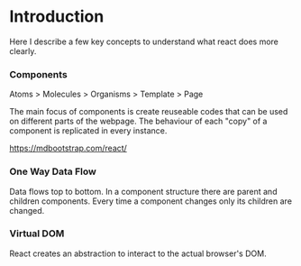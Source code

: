 # Introduction

Here I describe a few key concepts to understand what react does more clearly.

### Components

Atoms > Molecules > Organisms > Template > Page

The main focus of components is create reuseable codes that can be used on different parts of the webpage. The behaviour of each "copy" of a component is replicated in every instance.

https://mdbootstrap.com/react/

### One Way Data Flow

Data flows top to bottom. In a component structure there are parent and children components. Every time a component changes only its children are changed.

### Virtual DOM

React creates an abstraction to interact to the actual browser's DOM.
